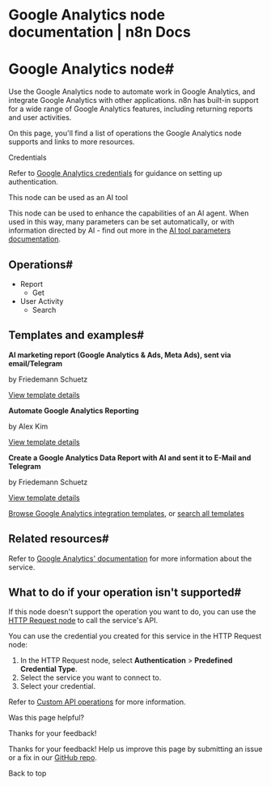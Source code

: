 # Google Analytics node documentation | n8n Docs

[ ](https://github.com/n8n-io/n8n-docs/edit/main/docs/integrations/builtin/app-nodes/n8n-nodes-base.googleanalytics.md "Edit this page")

# Google Analytics node#

Use the Google Analytics node to automate work in Google Analytics, and integrate Google Analytics with other applications. n8n has built-in support for a wide range of Google Analytics features, including returning reports and user activities.

On this page, you'll find a list of operations the Google Analytics node supports and links to more resources.

Credentials

Refer to [Google Analytics credentials](../../credentials/google/) for guidance on setting up authentication. 

This node can be used as an AI tool

This node can be used to enhance the capabilities of an AI agent. When used in this way, many parameters can be set automatically, or with information directed by AI - find out more in the [AI tool parameters documentation](../../../../advanced-ai/examples/using-the-fromai-function/).

## Operations#

  * Report
    * Get
  * User Activity
    * Search

## Templates and examples#

**AI marketing report (Google Analytics & Ads, Meta Ads), sent via email/Telegram**

by Friedemann Schuetz

[View template details](https://n8n.io/workflows/2783-ai-marketing-report-google-analytics-and-ads-meta-ads-sent-via-emailtelegram/)

**Automate Google Analytics Reporting**

by Alex Kim

[View template details](https://n8n.io/workflows/2549-automate-google-analytics-reporting/)

**Create a Google Analytics Data Report with AI and sent it to E-Mail and Telegram**

by Friedemann Schuetz

[View template details](https://n8n.io/workflows/2673-create-a-google-analytics-data-report-with-ai-and-sent-it-to-e-mail-and-telegram/)

[Browse Google Analytics integration templates](https://n8n.io/integrations/google-analytics/), or [search all templates](https://n8n.io/workflows/)

## Related resources#

Refer to [Google Analytics' documentation](https://developers.google.com/analytics) for more information about the service.

## What to do if your operation isn't supported#

If this node doesn't support the operation you want to do, you can use the [HTTP Request node](../../core-nodes/n8n-nodes-base.httprequest/) to call the service's API.

You can use the credential you created for this service in the HTTP Request node: 

  1. In the HTTP Request node, select **Authentication** > **Predefined Credential Type**.
  2. Select the service you want to connect to.
  3. Select your credential.

Refer to [Custom API operations](../../../custom-operations/) for more information.

Was this page helpful? 

Thanks for your feedback! 

Thanks for your feedback! Help us improve this page by submitting an issue or a fix in our [GitHub repo](https://github.com/n8n-io/n8n-docs). 

Back to top